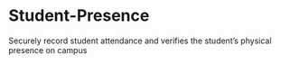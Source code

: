 # Student-Presence
Securely record student attendance and verifies the student’s physical presence on campus
